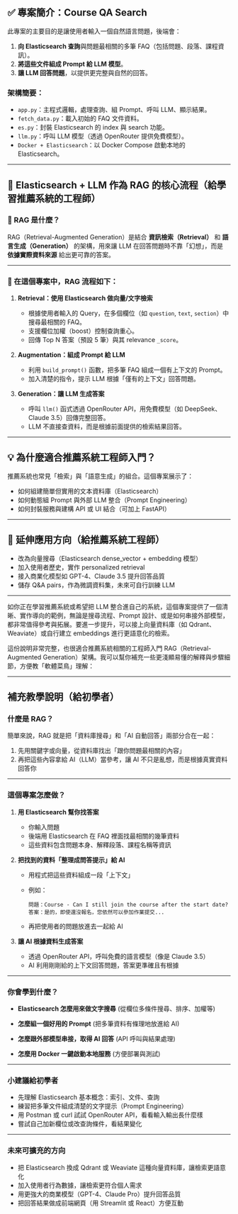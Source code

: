 ## ✅ 專案簡介：Course QA Search

此專案的主要目的是讓使用者輸入一個自然語言問題，後端會：

1. **向 Elasticsearch 查詢**與問題最相關的多筆 FAQ（包括問題、段落、課程資訊）。
2. **將這些文件組成 Prompt 給 LLM 模型**。
3. **讓 LLM 回答問題**，以提供更完整與自然的回答。

### 架構簡要：

* `app.py`：主程式邏輯，處理查詢、組 Prompt、呼叫 LLM、顯示結果。
* `fetch_data.py`：載入初始的 FAQ 文件資料。
* `es.py`：封裝 Elasticsearch 的 index 與 search 功能。
* `llm.py`：呼叫 LLM 模型（透過 OpenRouter 提供免費模型）。
* `Docker + Elasticsearch`：以 Docker Compose 啟動本地的 Elasticsearch。

---

## 📖 Elasticsearch + LLM 作為 RAG 的核心流程（給學習推薦系統的工程師）

### 🎯 RAG 是什麼？

RAG（Retrieval-Augmented Generation）是結合 **資訊檢索（Retrieval）** 和 **語言生成（Generation）** 的架構，用來讓 LLM 在回答問題時不靠「幻想」，而是 **依據實際資料來源** 給出更可靠的答案。

---

### 🧠 在這個專案中，RAG 流程如下：

1. **Retrieval：使用 Elasticsearch 做向量/文字檢索**

   * 根據使用者輸入的 Query，在多個欄位（如 `question`, `text`, `section`）中搜尋最相關的 FAQ。
   * 支援欄位加權（boost）控制查詢重心。
   * 回傳 Top N 答案（預設 5 筆）與其 relevance `_score`。

2. **Augmentation：組成 Prompt 給 LLM**

   * 利用 `build_prompt()` 函數，把多筆 FAQ 組成一個有上下文的 Prompt。
   * 加入清楚的指令，提示 LLM 根據「僅有的上下文」回答問題。

3. **Generation：讓 LLM 生成答案**

   * 呼叫 `llm()` 函式透過 OpenRouter API，用免費模型（如 DeepSeek、Claude 3.5）回傳完整回答。
   * LLM 不直接查資料，而是根據前面提供的檢索結果回答。

---

## 💡 為什麼適合推薦系統工程師入門？

推薦系統也常見「檢索」與「語意生成」的組合。這個專案展示了：

* 如何組建簡單但實用的文本資料庫（Elasticsearch）
* 如何動態組 Prompt 與外部 LLM 整合（Prompt Engineering）
* 如何封裝服務與建構 API 或 UI 結合（可加上 FastAPI）

---

## 🧪 延伸應用方向（給推薦系統工程師）

* 改為向量搜尋（Elasticsearch dense\_vector + embedding 模型）
* 加入使用者歷史，實作 personalized retrieval
* 接入商業化模型如 GPT-4、Claude 3.5 提升回答品質
* 儲存 Q\&A pairs，作為微調資料集，未來可自行訓練 LLM

---

如你正在學習推薦系統或希望把 LLM 整合進自己的系統，這個專案提供了一個清晰、實作導向的範例，無論是搜尋流程、Prompt 設計、或是如何串接外部模型，都非常值得參考與拓展。要進一步提升，可以接上向量資料庫（如 Qdrant、Weaviate）或自行建立 embeddings 進行更語意化的檢索。


這份說明非常完整，也很適合推薦系統相關的工程師入門 RAG（Retrieval-Augmented Generation）架構。我可以幫你補充一些更淺顯易懂的解釋與步驟細節，方便教「軟體菜鳥」理解：

---

## 補充教學說明（給初學者）

### 什麼是 RAG？

簡單來說，RAG 就是把「資料庫搜尋」和「AI 自動回答」兩部分合在一起：

1. 先用關鍵字或向量，從資料庫找出「跟你問題最相關的內容」
2. 再把這些內容拿給 AI（LLM）當參考，讓 AI 不只是亂想，而是根據真實資料回答你

---

### 這個專案怎麼做？

1. **用 Elasticsearch 幫你找答案**

   * 你輸入問題
   * 後端用 Elasticsearch 在 FAQ 裡面找最相關的幾筆資料
   * 這些資料包含問題本身、解釋段落、課程名稱等資訊

2. **把找到的資料「整理成問答提示」給 AI**

   * 用程式把這些資料組成一段「上下文」
   * 例如：

     ```
     問題：Course - Can I still join the course after the start date?  
     答案：是的，即使還沒報名，您依然可以參加作業提交...
     ```
   * 再把使用者的問題放進去一起給 AI

3. **讓 AI 根據資料生成答案**

   * 透過 OpenRouter API，呼叫免費的語言模型（像是 Claude 3.5）
   * AI 利用剛剛給的上下文回答問題，答案更準確且有根據

---

### 你會學到什麼？

* **Elasticsearch 怎麼用來做文字搜尋**
  (從欄位多條件搜尋、排序、加權等)

* **怎麼組一個好用的 Prompt**
  (把多筆資料有條理地放進給 AI)

* **怎麼跟外部模型串接，取得 AI 回答**
  (API 呼叫與結果處理)

* **怎麼用 Docker 一鍵啟動本地服務**
  (方便部署與測試)

---

### 小建議給初學者

* 先理解 Elasticsearch 基本概念：索引、文件、查詢
* 練習把多筆文件組成清楚的文字提示（Prompt Engineering）
* 用 Postman 或 curl 試試 OpenRouter API，看看輸入輸出長什麼樣
* 嘗試自己加新欄位或改查詢條件，看結果變化

---

### 未來可擴充的方向

* 把 Elasticsearch 換成 Qdrant 或 Weaviate 這種向量資料庫，讓檢索更語意化
* 加入使用者行為數據，讓檢索更符合個人需求
* 用更強大的商業模型（GPT-4、Claude Pro）提升回答品質
* 把回答結果做成前端網頁（用 Streamlit 或 React）方便互動

